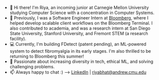 - 👋 Hi there! I'm Riya, an incoming junior at Carnegie Mellon University studying Computer Science with a concentration in Computer Systems.
- 💼 Previously, I was a Software Engineer Intern at [Bloomberg](https://github.com/bloomberg), where I helped develop scalable client workflows on the Bloomberg Terminal. I also contributed to academia, and was a research intern at San Diego State University, Stanford University, and Fremont STEM (a research facility).
- 💻 Currently, I'm building FDetect (patent pending), an ML-powered system to detect fibromyalgia in its early stages. I'm also thrilled to be returning to Bloomberg this summer!
- 💜 Passionate about increasing diversity in tech, ethical ML, and solving challenging problems.
- 📫 Always happy to chat :) --> [LinkedIn](https://www.linkedin.com/in/riya-bhatia1/) | riyabhat@andrew.cmu.edu
